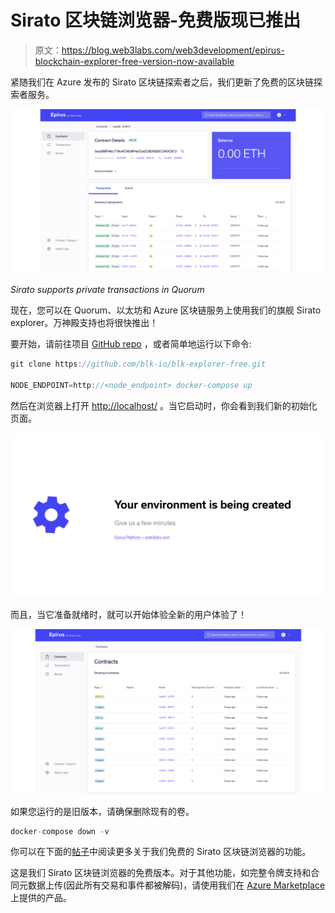 # Sirato 区块链浏览器-免费版现已推出

> 原文：<https://blog.web3labs.com/web3development/epirus-blockchain-explorer-free-version-now-available>

紧随我们在 Azure 发布的 Sirato 区块链探索者之后，我们更新了免费的区块链探索者服务。

![Epirus Enterprise Blockchain Explorer](img/5ebd5d232866f624a33c256cab20ef5f.png)

*Sirato supports private transactions in Quorum*

现在，您可以在 Quorum、以太坊和 Azure 区块链服务上使用我们的旗舰 Sirato explorer。万神殿支持也将很快推出！

要开始，请前往项目 [GitHub repo](https://github.com/blk-io/epirus-free) ，或者简单地运行以下命令:

```java
git clone https://github.com/blk-io/blk-explorer-free.git

NODE_ENDPOINT=http://<node_endpoint> docker-compose up
```

然后在浏览器上打开 [http://localhost/](http://localhost/) 。当它启动时，你会看到我们新的初始化页面。

![Epirus Enterprise Blockchain Explorer](img/99b82fb1702dd05149e83967519fac0a.png)

而且，当它准备就绪时，就可以开始体验全新的用户体验了！

![Epirus Enterprise Blockchain Explorer](img/aa0215fb70442167a42c1a4a23d54553.png)

如果您运行的是旧版本，请确保删除现有的卷。

```java
docker-compose down -v
```

你可以在下面的[帖子](https://medium.com/web3labs/azure-blockchain-service-explorer-495e6702d762)中阅读更多关于我们免费的 Sirato 区块链浏览器的功能。

这是我们 Sirato 区块链浏览器的免费版本。对于其他功能，如完整令牌支持和合同元数据上传(因此所有交易和事件都被解码)，请使用我们在 [Azure Marketplace](https://web3labs.com/azure-offer) 上提供的产品。